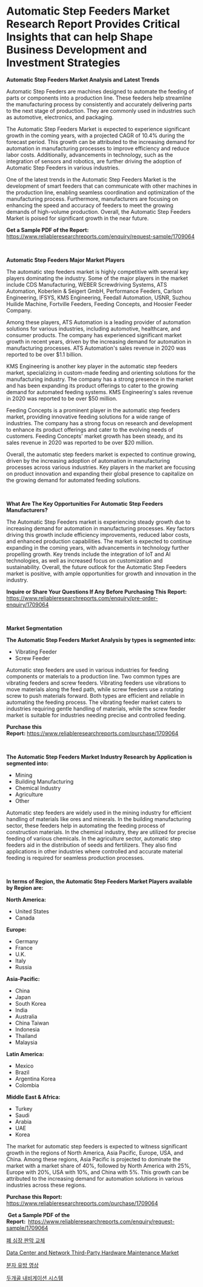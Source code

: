 <p><h1>Automatic Step Feeders Market Research Report Provides Critical Insights that can help Shape Business Development and Investment Strategies</h1></p><p><strong>Automatic Step Feeders Market Analysis and Latest Trends</strong></p>
<p><p>Automatic Step Feeders are machines designed to automate the feeding of parts or components into a production line. These feeders help streamline the manufacturing process by consistently and accurately delivering parts to the next stage of production. They are commonly used in industries such as automotive, electronics, and packaging.</p><p>The Automatic Step Feeders Market is expected to experience significant growth in the coming years, with a projected CAGR of 10.4% during the forecast period. This growth can be attributed to the increasing demand for automation in manufacturing processes to improve efficiency and reduce labor costs. Additionally, advancements in technology, such as the integration of sensors and robotics, are further driving the adoption of Automatic Step Feeders in various industries.</p><p>One of the latest trends in the Automatic Step Feeders Market is the development of smart feeders that can communicate with other machines in the production line, enabling seamless coordination and optimization of the manufacturing process. Furthermore, manufacturers are focusing on enhancing the speed and accuracy of feeders to meet the growing demands of high-volume production. Overall, the Automatic Step Feeders Market is poised for significant growth in the near future.</p></p>
<p><strong>Get a Sample PDF of the Report:&nbsp;</strong> <a href="https://www.reliableresearchreports.com/enquiry/request-sample/1709064">https://www.reliableresearchreports.com/enquiry/request-sample/1709064</a></p>
<p>&nbsp;</p>
<p><strong>Automatic Step Feeders Major Market Players</strong></p>
<p><p>The automatic step feeders market is highly competitive with several key players dominating the industry. Some of the major players in the market include CDS Manufacturing, WEBER Screwdriving Systems, ATS Automation, Koberlein & Seigert GmbH, Performance Feeders, Carlson Engineering, IFSYS, KMS Engineering, Feedall Automation, USNR, Suzhou Huilide Machine, Fortville Feeders, Feeding Concepts, and Hoosier Feeder Company.</p><p>Among these players, ATS Automation is a leading provider of automation solutions for various industries, including automotive, healthcare, and consumer products. The company has experienced significant market growth in recent years, driven by the increasing demand for automation in manufacturing processes. ATS Automation's sales revenue in 2020 was reported to be over $1.1 billion.</p><p>KMS Engineering is another key player in the automatic step feeders market, specializing in custom-made feeding and orienting solutions for the manufacturing industry. The company has a strong presence in the market and has been expanding its product offerings to cater to the growing demand for automated feeding systems. KMS Engineering's sales revenue in 2020 was reported to be over $50 million.</p><p>Feeding Concepts is a prominent player in the automatic step feeders market, providing innovative feeding solutions for a wide range of industries. The company has a strong focus on research and development to enhance its product offerings and cater to the evolving needs of customers. Feeding Concepts' market growth has been steady, and its sales revenue in 2020 was reported to be over $20 million.</p><p>Overall, the automatic step feeders market is expected to continue growing, driven by the increasing adoption of automation in manufacturing processes across various industries. Key players in the market are focusing on product innovation and expanding their global presence to capitalize on the growing demand for automated feeding solutions.</p></p>
<p>&nbsp;</p>
<p><strong>What Are The Key Opportunities For Automatic Step Feeders Manufacturers?</strong></p>
<p><p>The Automatic Step Feeders market is experiencing steady growth due to increasing demand for automation in manufacturing processes. Key factors driving this growth include efficiency improvements, reduced labor costs, and enhanced production capabilities. The market is expected to continue expanding in the coming years, with advancements in technology further propelling growth. Key trends include the integration of IoT and AI technologies, as well as increased focus on customization and sustainability. Overall, the future outlook for the Automatic Step Feeders market is positive, with ample opportunities for growth and innovation in the industry.</p></p>
<p><strong>Inquire or Share Your Questions If Any Before Purchasing This Report:</strong> <a href="https://www.reliableresearchreports.com/enquiry/pre-order-enquiry/1709064">https://www.reliableresearchreports.com/enquiry/pre-order-enquiry/1709064</a></p>
<p>&nbsp;</p>
<p><strong>Market Segmentation</strong></p>
<p><strong>The Automatic Step Feeders Market Analysis by types is segmented into:</strong></p>
<p><ul><li>Vibrating Feeder</li><li>Screw Feeder</li></ul></p>
<p><p>Automatic step feeders are used in various industries for feeding components or materials to a production line. Two common types are vibrating feeders and screw feeders. Vibrating feeders use vibrations to move materials along the feed path, while screw feeders use a rotating screw to push materials forward. Both types are efficient and reliable in automating the feeding process. The vibrating feeder market caters to industries requiring gentle handling of materials, while the screw feeder market is suitable for industries needing precise and controlled feeding.</p></p>
<p><strong>Purchase this Report:&nbsp;</strong><a href="https://www.reliableresearchreports.com/purchase/1709064">https://www.reliableresearchreports.com/purchase/1709064</a></p>
<p>&nbsp;</p>
<p><strong>The Automatic Step Feeders Market Industry Research by Application is segmented into:</strong></p>
<p><ul><li>Mining</li><li>Building Manufacturing</li><li>Chemical Industry</li><li>Agriculture</li><li>Other</li></ul></p>
<p><p>Automatic step feeders are widely used in the mining industry for efficient handling of materials like ores and minerals. In the building manufacturing sector, these feeders help in automating the feeding process of construction materials. In the chemical industry, they are utilized for precise feeding of various chemicals. In the agriculture sector, automatic step feeders aid in the distribution of seeds and fertilizers. They also find applications in other industries where controlled and accurate material feeding is required for seamless production processes.</p></p>
<p>&nbsp;</p>
<p><strong>In terms of Region, the Automatic Step Feeders Market Players available by Region are:</strong></p>
<p>
    <p> <strong> North America: </strong>
        <ul>
            <li>United States</li>
            <li>Canada</li>
        </ul>
        </p> 
    <p> <strong> Europe: </strong>
        <ul>
            <li>Germany</li>
            <li>France</li>
            <li>U.K.</li>
            <li>Italy</li>
            <li>Russia</li>
        </ul>
        </p> 
    <p> <strong> Asia-Pacific: </strong>
        <ul>
            <li>China</li>
            <li>Japan</li>
            <li>South Korea</li>
            <li>India</li>
            <li>Australia</li>
            <li>China Taiwan</li>
            <li>Indonesia</li>
            <li>Thailand</li>
            <li>Malaysia</li>
        </ul>
        </p> 
    <p> <strong> Latin America: </strong>
        <ul>
            <li>Mexico</li>
            <li>Brazil</li>
            <li>Argentina Korea</li>
            <li>Colombia</li>
        </ul>
        </p> 
    <p> <strong> Middle East & Africa: </strong>
        <ul>
            <li>Turkey</li>
            <li>Saudi</li>
            <li>Arabia</li>
            <li>UAE</li>
            <li>Korea</li>
        </ul>
    </p>
    </p>
<p><p>The market for automatic step feeders is expected to witness significant growth in the regions of North America, Asia Pacific, Europe, USA, and China. Among these regions, Asia Pacific is projected to dominate the market with a market share of 40%, followed by North America with 25%, Europe with 20%, USA with 10%, and China with 5%. This growth can be attributed to the increasing demand for automation solutions in various industries across these regions.</p></p>
<p><strong>Purchase this Report: </strong><a href="https://www.reliableresearchreports.com/purchase/1709064">https://www.reliableresearchreports.com/purchase/1709064</a></p>
<p>&nbsp;<strong>Get a Sample PDF of the Report:&nbsp;&nbsp;</strong><a href="https://www.reliableresearchreports.com/enquiry/request-sample/1709064">https://www.reliableresearchreports.com/enquiry/request-sample/1709064</a></p>
<p><strong></strong></p>
<p><p><a href="https://github.com/sougarounis/Market-Research-Report-List-2/blob/main/8199568182566.md">폐 심장 판막 교체</a></p><p><a href="https://github.com/ruddyyedelwadw/Market-Research-Report-List-1/blob/main/data-center-and-network-third-party-hardware-maintenance-market.md">Data Center and Network Third-Party Hardware Maintenance Market</a></p><p><a href="https://github.com/laholand/Market-Research-Report-List-2/blob/main/1806365182567.md">분자 유방 영상</a></p><p><a href="https://github.com/sougarounis/Market-Research-Report-List-2/blob/main/1476274182568.md">두개골 내비게이션 시스템</a></p></p>